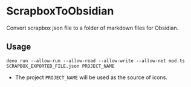 # ScrapboxToObsidian
Convert scrapbox json file to a folder of markdown files for Obsidian.
## Usage
`deno run --allow-run --allow-read --allow-write --allow-net mod.ts SCRAPBOX_EXPORTED_FILE.json PROJECT_NAME`
- The project `PROJECT_NAME` will be used as the source of icons.